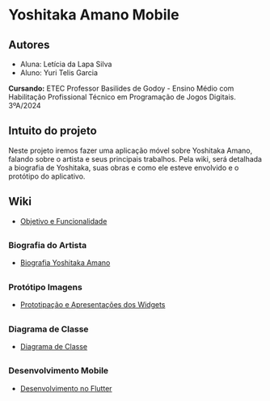 # Yoshitaka Amano Mobile
## Autores

- Aluna: Letícia da Lapa Silva
- Aluno: Yuri Telis Garcia

**Cursando:** ETEC Professor Basilides de Godoy - Ensino Médio com Habilitação Profissional Técnico em Programação de Jogos Digitais. 3ºA/2024

## Intuito do projeto
Neste projeto iremos fazer uma aplicação móvel sobre Yoshitaka Amano, falando sobre o artista e seus principais trabalhos. Pela wiki, será detalhada a biografia de Yoshitaka, suas obras e como ele esteve envolvido e o protótipo do aplicativo.

## Wiki
- <a href="https://github.com/LehLapa/YoshitakaAmanoMobile/wiki"> Objetivo e Funcionalidade </a>

##

### Biografia do Artista

- <a href="https://github.com/LehLapa/YoshitakaAmanoMobile/wiki/Biografia"> Biografia Yoshitaka Amano </a>

##

### Protótipo Imagens

- <a href="https://github.com/LehLapa/YoshitakaAmanoMobile/wiki/Protótipo"> Prototipação e Apresentações dos Widgets </a>

##

### Diagrama de Classe
- <a href="https://github.com/LehLapa/YoshitakaAmanoMobile/wiki/Diagrama-de-Classe"> Diagrama de Classe </a>

##

### Desenvolvimento Mobile
- <a href="https://github.com/LehLapa/YoshitakaAmanoMobile/wiki/Desenvolvimento-no-Flutter"> Desenvolvimento no Flutter </a>
